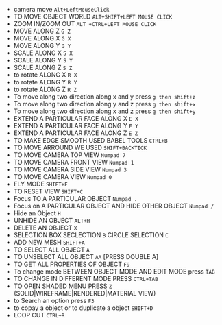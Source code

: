 - camera move `Alt+LeftMouseClick`
- TO MOVE OBJECT WORLD `ALT+SHIFT+LEFT MOUSE CLICK`
- ZOOM IN/ZOOM OUT `ALT +CTRL+LEFT MOUSE CLICK`
- MOVE ALONG Z `G Z`
- MOVE ALONG X `G X`
- MOVE ALONG Y `G Y`
- SCALE ALONG X `S X`
- SCALE ALONG Y `S Y`
- SCALE ALONG Z `S Z`
- to rotate ALONG X `R X`
- to rotate ALONG Y `R Y`
- to rotate ALONG Z `R Z`
- To move along two direction along x and y press `g then shift+z`
- To move along two direction along y and z press `g then shift+x`
- To move along two direction along x and z press `g then shift+y`
- EXTEND A PARTICULAR FACE ALONG X `E X`
- EXTEND A PARTICULAR FACE ALONG Y `E Y`
- EXTEND A PARTICULAR FACE ALONG Z `E Z`
- TO MAKE EDGE SMOOTH USED BABEL TOOLS `CTRL+B`
- TO MOVE ARROUND WE USED `SHIFT+BACKTICK`
- TO MOVE CAMERA TOP VIEW  `Numpad 7`
- TO MOVE CAMERA FRONT VIEW  `Numpad 1`
- TO MOVE CAMERA SIDE VIEW  `Numpad 3`
- TO MOVE CAMERA VIEW  `Numpad 0`
- FLY MODE `SHIFT+F`
- TO RESET VIEW `SHIFT+C`
- Focus TO A PARTICULAR OBJECT `Numpad .`
- Focus on A PARTICULAR OBJECT AND HIDE OTHER OBJECT `Numpad /`
- Hide an Object `H`
- UNHIDE AN OBJECT `ALT+H`
- DELETE AN OBJECT `X`
- SELECTION BOX SECLECTION `B` CIRCLE SELECTION `C`
- ADD NEW MESH `SHIFT+A`
- TO SELECT ALL  OBJECT `A`
- TO UNSELECT ALL OBJECT `AA` [PRESS DOUBLE A]
- TO GET ALL PROPERTIES OF OBJECT `F9`
- To change mode BETWEEN OBJECT MODE AND EDIT MODE press `TAB`
- TO CHANGE IN DIFFERENT MODE PRESS `CTRL+TAB`
- TO OPEN SHADED MENU PRESS `Z` (SOLID|WIREFRAME|RENDERED|MATERIAL VIEW)
- to Search an option press `F3`
- to copay a object or to duplicate  a object `SHIFT+D`
- LOOP CUT  `CTRL+R`


